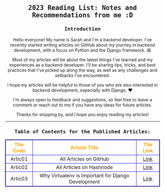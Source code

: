 <h2 align="center" style="font-weight: bold;"><samp>
2023 Reading List: Notes and Recommendations from me :D
</h2>

<h3 align="center"><samp>
Introduction
</h3>

<p align="center">
Hello everyone! My name is Sarah and I'm a backend developer. I've recently started writing articles on GitHub about my journey in backend development, with a focus on Python and the Django framework. 😄
</p>

<p align="center">
Most of my articles will be about the latest things I've learned and my experiences as a backend developer. I'll be sharing tips, tricks, and best practices that I've picked up along the way, as well as any challenges and setbacks I've encountered.
</p>

<p align="center">
I hope my articles will be helpful to those of you who are also interested in backend development, especially with Django. ❤️
<p>

<p align="center">
I'm always open to feedback and suggestions, so feel free to leave a comment or reach out to me if you have any ideas for future articles.
</p>

<p align="center">
Thanks for stopping by, and I hope you enjoy reading my articles!
</p>

---


<h3 align="center" style="font-weight: bold;"><samp>
Table of Contents for the Published Articles:
</h3>



<!-- | The Code |                   Article Title                    |                       The link                       |
| :------: | :------------------------------------------------: | :--------------------------------------------------: |
| Artic01  |               All Articles on GitHub               | [Link](https://sarahhudaib.github.io/reading-notes/) |
| Artic02  |              All Articles on Hashnode              |   [Link](https://sarahthedeveloper.hashnode.dev/)    |
| Artic03  | Why Virtualenv is Important for Django Development |      [Link](./Published_Articles/virtualenv.md)      | -->
<head>
<style>
table {
  margin: 0 auto;
  border: 1px solid !important;
}
td {
  border: 1px solid blue !important;
  text-align: center;
}
th {
  border: 1px solid blue !important;
  color: orange;
  text-align: center;
}
 
</style>

<table>
  <tr>
    <th>The Code</th>
    <th>Article Title</th>
    <th>The Link</th>
  </tr>
  <tr>
    <td>Artic01</td>
    <td>All Articles on GitHub</td>
    <td><a href="https://sarahhudaib.github.io/reading-notes/">Link</a></td>
  </tr>
  <tr>
    <td>Artic02</td>
    <td>All Articles on Hashnode</td>
    <td><a href="https://sarahthedeveloper.hashnode.dev/">Link</a></td>
  </tr>
  <tr>
    <td>Artic03</td>
    <td>Why Virtualenv is Important for Django Development</td>
    <td><a href="./Published_Articles/virtualenv.md">Link</a></td>
  </tr>
</table>
</head>
